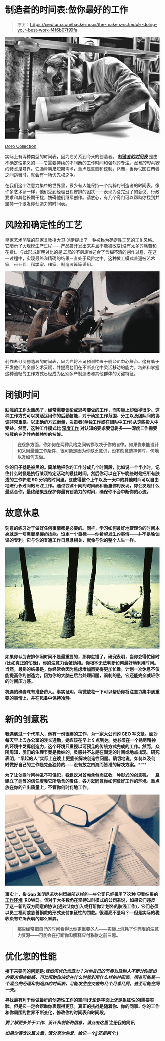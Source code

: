 # 制造者的时间表:做你最好的工作

> 原文：<https://medium.com/hackernoon/the-makers-schedule-doing-your-best-work-f4f6b07f99fa>

![](img/cd19be15b577a78cd7d5d485a67c6188.png)

[Doro Collection](http://dorocollection.com/doro-collection-behind-the-scenes-2/)

实际上有两种类型的时间表，因为它关系到今天的创造者。 [***制造者的时间表***](http://www.paulgraham.com/makersschedule.html) 是由不确定性定义的——它需要持续的不间断的工作时间和强烈的专注。*经理的时间表*的特点是可靠。它通常满足短期需求，重点是监测和控制。然而，当你试图在两者之间跳舞时，就会有一场优先权之争。

在我们这个注意力集中的世界里，很少有人能保持一个纯粹的制造者的时间表。像许多艺术家一样，他们受到经理日程安排的困扰——表现为没完没了的会议、行政要求和其他长期干扰，妨碍他们继续创作。请放心，有几个窍门可以帮助你找到并坚持一个激发你创造力的时间表。

# 风险和确定性的工艺

皇家艺术学院的前家具教授大卫·派伊提出了一种被称为确定性工艺的工作风格。它暗示了大规模生产过程——产品被开发出来并且不能被改变(没有太多的痛苦和花费)。与此形成鲜明对比的是*工艺的不确定性*迎合了含糊不清的创作过程，在这一过程中，实现最终和精确的结果一直处于风险之中。这种做工模式普遍被艺术家、设计师、科学家、作家、制造者等等采用。

![](img/b4adf41df8458edc5d0d01033d564022.png)

创作者订阅创造者的时间表，因为它将不可预测性置于前台和中心舞台。这有助于开发他们的全部艺术天赋，并提高他们在不断变化中灵活移动的能力。培养和掌握这种流畅的工作方式已经成为区别多产制造者和其他群体的关键特征。

# 闭锁时间

[](http://99u.com/articles/52345/want-to-create-things-that-matter-be-lazy)**肤浅的工作太熟悉了，经常需要谈论或思考要做的工作，而实际上却做得很少。这种工作方式可以灵活运用你的后勤技能，对于确定工作范围、分工以及团队间的协调非常重要。以正确的方式衡量，决策者(单独工作或在团队中工作)从这些投入中受益。然而，这种工作模式比 [**深度工作**](https://www.nytimes.com/2016/01/31/books/review/dont-distract-me.html) 对认知的要求要低得多——深度工作需要持续的专注并依赖独特的技能。**

> **在很多方面，你如何在两种风格之间转换取决于你的自律。如果你未能设计和采用最佳工作条件，很可能是因为你缺乏意识，没有刻意选择何时、何地以及如何去做。**

**[](https://www.fastcompany.com/3069293/could-time-blocking-replace-your-to-do-list)**你的日子就是被黑的。简单地把你的工作分成几个时间段，比如说一个半小时，记住什么时候是执行某项特定活动的最佳时间。然后你可以在下午晚些时候把所有肤浅的工作铲进 90 分钟的时间里。这使得整个上午以及一天中的其他时间可以自由地进行长时间的专注工作。通过尝试不同的时间表和衡量你的表现，你会发现什么最适合你。最终结果是保护你最有创造力的时间，确保你不会中断你的心流。****

# ****故意休息****

****刻意的练习对于做好任何事情都是必要的。同样，学习如何最好地管理你的时间本身就是一项需要掌握的技能。设定一个目标——你希望发生的事情——并不是瑜伽课的专利。它与你的普通工作日息息相关，就像与你的整个人生[](http://jamesclear.com/buffett-focus)**一样。******

******![](img/19d14f43273f62b8d09fcddeca20e988.png)******

******如果你认为安排休闲时间不是最重要的，那你就错了。研究表明，当你变得忙碌时(比如真正的忙碌)，你的注意力会被劫持。你根本无法判断如何最好地利用时间。当然，最终的结果是，你经常会因为焦虑增加而变得更加忙碌。计划一次休息不仅能提高你的创造力，因为你的大脑在后台处理问题，讽刺的是，它还能完全减轻你的时间压力感。******

******机遇的确青睐有准备的人。事实证明，稍微放松一下[](http://nautil.us/issue/46/balance/darwin-was-a-slacker-and-you-should-be-too)****可以帮助你将注意力集中到重要的事情上，并在风暴中保持冷静。**********

# ******新的创意税******

******我遇到过一个代笔人，他有一份很棒的工作，为一家大公司的 CEO 写文章。面对每天早上去办公室的漫长通勤，她应该在早上 9 点到达。她必须在一个耗尽精神的环境中发挥创造力，这个环境只重视以可预见的传统方式完成的工作。然而，众所周知，我们的生理节奏是微妙的，灵感并不总是在固定的时间或地点出现。研究表明，“早起的人”实际上在晚上更擅长解决创造性问题[](https://spiritualityhealth.com/articles/2013/03/01/want-be-more-creative-tap-your-circadian-rhythms)**。确切地说，如何以及何时做好自己的工作是完全独特的——没有放之四海而皆准的解决方案。********

******为了让创意时间神圣不可侵犯，我提议对首席承包商征收一种形式的创意税。一旦建立了适当的信任度和它所隐含的责任，各方就同意你如何做好工作的环境。重点放在你的产出质量上，不管你何时何地工作。******

******![](img/167f206bf523f05b1b2bb87ceef066d7.png)******

******事实上，像 Gap 和明尼苏达州运输部这样的一些公司已经采用了这种 [**只看结果的工作环境**](/grey-matters/the-office-of-the-future-dfa6d1c11dc2) (ROWE)。但对于大多数仍在坚持过时模式的公司来说，如果它们违反了这一新的双方同意的协议(通过让你加入或打断你计划外的肤浅工作)，它们必须以员工福利或慈善捐款的形式支付象征性的罚款。很漂亮不是吗？—但是实际的税收没有它所表明的那么重要。******

> ****那些经常把自己的时间看得比你更重要的人——实际上消耗了你有限的注意力资源——可能会在打断你和解释应付税款之前三思。****

# ****优化您的性能****

****接下来要问的问题是:*我如何优化创造力？对你自己的节奏以及别人不断对你提出的要求保持敏感，可以帮助你决定在什么时候利用什么样的时间表。很有可能是一个混合的经理和制造商的时间表，可能发生在交替的几个月或几周，甚至可能在同一天。*****

****寻找最有利于你做最好的创造性工作的空间(无论是字面上还是象征性的)需要实验。但是它一定会帮助你表现得更好。真正的挑战是随着你、你的同事、你的工作和你周围的世界不断变化，修改你的时间表和时间段。****

*****要了解更多关于工作、设计和创新的信息，请点击这里* 注册我的简讯[](https://www.jonasaltman.com/newsletter)****

********如果你喜欢这篇文章，请分享你的爱，给它一个*👏*还是两个:)********